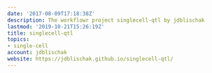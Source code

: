 ```yaml
---
date: '2017-08-09T17:18:38Z'
description: The workflowr project singlecell-qtl by jdblischak
lastmod: '2019-10-21T15:26:19Z'
title: singlecell-qtl
topics:
- single-cell
account: jdblischak
website: https://jdblischak.github.io/singlecell-qtl/
---
```


